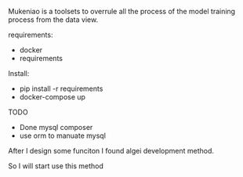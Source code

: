 Mukeniao is a toolsets to overrule all the process of the model training process from the data view.

requirements:  
- docker
- requirements

Install:  
- pip install -r requirements
- docker-compose up

TODO  
- Done mysql composer 
- use orm to manuate mysql

After I design some funciton I found algei development method.

So I will start use this method